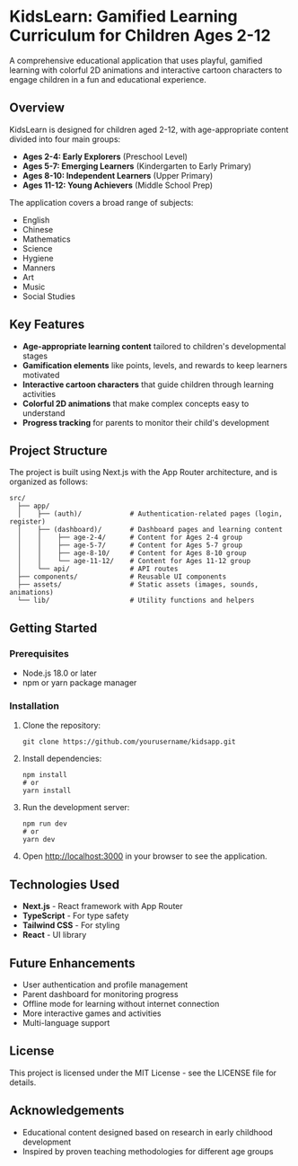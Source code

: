 # KidsLearn: Gamified Learning Curriculum for Children Ages 2-12

A comprehensive educational application that uses playful, gamified learning with colorful 2D animations and interactive cartoon characters to engage children in a fun and educational experience.

## Overview

KidsLearn is designed for children aged 2-12, with age-appropriate content divided into four main groups:
- **Ages 2-4: Early Explorers** (Preschool Level)
- **Ages 5-7: Emerging Learners** (Kindergarten to Early Primary)
- **Ages 8-10: Independent Learners** (Upper Primary)
- **Ages 11-12: Young Achievers** (Middle School Prep)

The application covers a broad range of subjects:
- English
- Chinese
- Mathematics
- Science
- Hygiene
- Manners
- Art
- Music
- Social Studies

## Key Features

- **Age-appropriate learning content** tailored to children's developmental stages
- **Gamification elements** like points, levels, and rewards to keep learners motivated
- **Interactive cartoon characters** that guide children through learning activities
- **Colorful 2D animations** that make complex concepts easy to understand
- **Progress tracking** for parents to monitor their child's development

## Project Structure

The project is built using Next.js with the App Router architecture, and is organized as follows:

```
src/
  ├── app/
  │    ├── (auth)/            # Authentication-related pages (login, register)
  │    ├── (dashboard)/       # Dashboard pages and learning content
  │    │    ├── age-2-4/      # Content for Ages 2-4 group
  │    │    ├── age-5-7/      # Content for Ages 5-7 group
  │    │    ├── age-8-10/     # Content for Ages 8-10 group
  │    │    └── age-11-12/    # Content for Ages 11-12 group
  │    └── api/               # API routes
  ├── components/             # Reusable UI components
  ├── assets/                 # Static assets (images, sounds, animations)
  └── lib/                    # Utility functions and helpers
```

## Getting Started

### Prerequisites

- Node.js 18.0 or later
- npm or yarn package manager

### Installation

1. Clone the repository:
   ```
   git clone https://github.com/yourusername/kidsapp.git
   ```

2. Install dependencies:
   ```
   npm install
   # or
   yarn install
   ```

3. Run the development server:
   ```
   npm run dev
   # or
   yarn dev
   ```

4. Open [http://localhost:3000](http://localhost:3000) in your browser to see the application.

## Technologies Used

- **Next.js** - React framework with App Router
- **TypeScript** - For type safety
- **Tailwind CSS** - For styling
- **React** - UI library

## Future Enhancements

- User authentication and profile management
- Parent dashboard for monitoring progress
- Offline mode for learning without internet connection
- More interactive games and activities
- Multi-language support

## License

This project is licensed under the MIT License - see the LICENSE file for details.

## Acknowledgements

- Educational content designed based on research in early childhood development
- Inspired by proven teaching methodologies for different age groups
